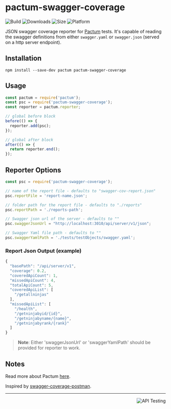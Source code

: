 # pactum-swagger-coverage

![Build](https://github.com/leelaprasadv/pactum-swagger-coverage/workflows/Build/badge.svg?branch=main)
![Downloads](https://img.shields.io/npm/dt/pactum-swagger-coverage)
![Size](https://img.shields.io/bundlephobia/minzip/pactum-swagger-coverage)
![Platform](https://img.shields.io/node/v/pactum)

JSON swagger coverage reporter for [Pactum](https://www.npmjs.com/package/pactum) tests. It's capable of reading the swagger definitions from either `swagger.yaml` or `swagger.json` (served on a http server endpoint).

## Installation

```shell
npm install --save-dev pactum pactum-swagger-coverage
```

## Usage

```javascript
const pactum = require('pactum');
const psc = require('pactum-swagger-coverage');
const reporter = pactum.reporter;

// global before block
before(() => {
  reporter.add(psc);
});

// global after block
after(() => {
  return reporter.end();
});
```

## Reporter Options

```javascript
const psc = require('pactum-swagger-coverage');

// name of the report file - defaults to "swagger-cov-report.json"
psc.reportFile = 'report-name.json';

// folder path for the report file - defaults to "./reports"
psc.reportPath = './reports-path';

// Swagger json url of the server - defaults to ""
psc.swaggerJsonUrl = "http://localhost:3010/api/server/v1/json";

// Swagger Yaml file path - defaults to ""
psc.swaggerYamlPath = './tests/testObjects/swagger.yaml';

```

### Report Json Output (example)
```javascript
{
  "basePath": "/api/server/v1",
  "coverage": 0.2,
  "coveredApiCount": 1,
  "missedApiCount": 4,
  "totalApiCount": 5,
  "coveredApiList": [
    "/getallninjas"
  ],
  "missedApiList": [
    "/health",
    "/getninjabyid/{id}",
    "/getninjabyname/{name}",
    "/getninjabyrank/{rank}"
  ]
}
```

> **Note**: Either 'swaggerJsonUrl' or 'swaggerYamlPath' should be provided for reporter to work.


## Notes

Read more about Pactum [here](https://www.npmjs.com/package/pactum).


Inspired by [swagger-coverage-postman](https://github.com/abelmokadem/swagger-coverage-postman).

----------------------------------------------------------------------------------------------------------------

<a href="https://github.com/ASaiAnudeep/pactum/wiki" >
  <img src="https://img.shields.io/badge/NEXT-Pactum-blue" alt="API Testing" align="right" style="display: inline;" />
</a>
